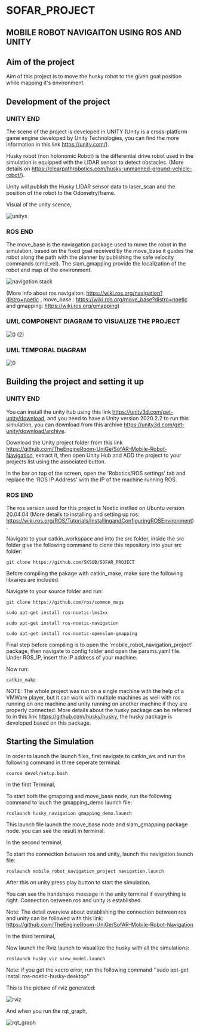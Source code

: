 # SOFAR_PROJECT
## MOBILE ROBOT NAVIGAITON USING ROS AND UNITY

## Aim of the project
Aim of this project is to move the husky robot to the given goal position while mapping it's environment.

## Development of the project
### UNITY END
The scene of the project is developed in UNITY (Unity is a cross-platform game engine developed by Unity Technologies, you can find the more information in this link https://unity.com/).

Husky robot (non holonomic Robot) is the differential drive robot used in the simulation is equipped with the LIDAR sensor to detect obstacles.  (More details on https://clearpathrobotics.com/husky-unmanned-ground-vehicle-robot/).

Unity will publish the Husky LIDAR sensor data to laser_scan and the position of the robot to the Odometry/frame. 

Visual of the unity scence,

![unitys](https://user-images.githubusercontent.com/82164428/193106029-ea498ad9-14b2-41e4-9bb9-2f1ea651040c.jpg)

### ROS END
The move_base is the naviagation package used to move the robot in the simulation, based on the fixed goal received by the move_base it guides the robot along the path with the planner by publishing the safe velocity commands (cmd_vel). The slam_gmapping provide the localization of the robot and map of the environment. 

![navigation stack](https://user-images.githubusercontent.com/82164428/193112234-e8c4a21e-8d34-41dc-9f70-be64eaec97d2.jpg)

(More info about ros navigaiton: https://wiki.ros.org/navigation?distro=noetic , move_base : https://wiki.ros.org/move_base?distro=noetic and gmapping: https://wiki.ros.org/gmapping) 

### UML COMPONENT DIAGRAM TO VISUALIZE THE PROJECT

![0 (2)](https://user-images.githubusercontent.com/82164428/193113410-b3d19493-98bd-448d-8abf-7505282ddacb.jpg)

### UML TEMPORAL DIAGRAM

![0](https://user-images.githubusercontent.com/82164428/193113534-39467d77-ed0d-4149-b23d-6a0fcadf020b.jpg)

## Building the project and setting it up
### UNITY END
You can install the unity hub using this link https://unity3d.com/get-unity/download, and you need to have a Unity version 2020.2.2 to run this simulation, you can download from this archive https://unity3d.com/get-unity/download/archive.  

Download the Unity project folder from this link https://github.com/TheEngineRoom-UniGe/SofAR-Mobile-Robot-Navigation, extract it, then open Unity Hub and ADD the project to your projects list using the associated button. 

In the bar on top of the screen, open the 'Robotics/ROS settings' tab and replace the 'ROS IP Address' with the IP of the machine running ROS. 

### ROS END
The ros version used for this project is Noetic instlled on Ubuntu version 20.04.04 (More details to installing and setting up ros: https://wiki.ros.org/ROS/Tutorials/InstallingandConfiguringROSEnvironment).

Navigate to your catkin_workspace and into the src folder, inside the src folder give the following command to clone this repository into your src folder:

```
git clone https://github.com/SKSUB/SOFAR_PROJECT
```

Before compiling the pakage with catkin_make, make sure the following libraries are included. 

Navigate to your source folder and run:
```
git clone https://github.com/ros/common_msgs
```

```
sudo apt-get install ros-noetic-lms1xx
```

```
sudo apt-get install ros-noetic-navigation 
```
```
sudo apt-get install ros-noetic-openslam-gmapping
```

Final step before compiling is to open the 'mobile_robot_navigation_project' package, then navigate to config folder and open the params.yaml file. Under ROS_IP, insert the IP address of your machine.

Now run:

```
catkin_make
```

NOTE: The whole project was run on a single machine with the help of a VMWare player, but it can work with multiple machines as well with ros running on one machine and unity running on another machine if they are properly connected. More details about the husky package can be referred to in this link https://github.com/husky/husky, the husky package is developed based on this package.

## Starting the Simulation 

In order to launch the launch files, first navigate to catkin_ws and run the following command in three seperate terminal:
```
source devel/setup.bash
```

In the first Terminal,

To start both the gmapping and move_base node, run the following command to lauch the gmapping_demo launch file:
```
roslaunch husky_navigation gmapping_demo.launch
```

This launch file launch the move_base node and slam_gmapping package node. you can see the result in terminal.

In the second terminal,

To start the connection between ros and unity, launch the navigation.launch file:

```
roslaunch mobile_robot_navigation_project navigation.launch
```
After this on unity press play button to start the simulation.

You can see the handshake message in the unity terminal if everything is right. Connection between ros and unity is established. 

Note: The detail overview about establishing the connection between ros and unity can be followed with this link: https://github.com/TheEngineRoom-UniGe/SofAR-Mobile-Robot-Navigation

In the third terminal,

Now launch the Rviz launch to visuallize the husky with all the simulations:

```
roslaunch husky_viz view_model.launch
```
Note: if you get the xacro error, run the following command ''sudo apt-get install ros-noetic-husky-desktop''


This is the picture of rviz generated:

![rviz](https://user-images.githubusercontent.com/82164428/193136272-1da81fe8-542e-4783-8ae5-11b09de242d4.jpg)

And when you run the rqt_graph, 

![rqt_graph](https://user-images.githubusercontent.com/82164428/193136365-a4da8d14-4a7c-44c0-bf70-84efc58b4ee9.jpg)




